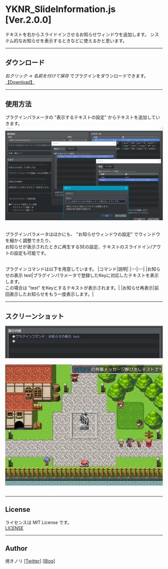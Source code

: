 # YKNR_SlideInformation.js [Ver.2.0.0]
テキストを右からスライドインさせるお知らせウィンドウを追加します。
システム的なお知らせを表示するときなどに使えるかと思います。

---

<!-- ここからURL一覧 -->
[LICENSE]: ./LICENSE
[【Download】]: https://raw.githubusercontent.com/Yakinori0424/RPGMakerMVPlugins/master/plugins/YKNR_SlideInformation/YKNR_SlideInformation.js
<!-- ここまでURL一覧 -->

## ダウンロード
*右クリック → 名前を付けて保存* でプラグインをダウンロードできます。  
[【Download】][]

---
## 使用方法
プラグインパラメータの "表示するテキストの設定" からテキストを追加していきます。  
![](./res/YKNR_SlideInformation_01.jpg)<br><br>

プラグインパラメータはほかにも、 "お知らせウィンドウの設定" でウィンドウを細かく調整できたり、  
お知らせが表示されたときに再生するSEの設定、テキストのスライドイン/アウトの設定も可能です。  
<br>

プラグインコマンドは以下を用意しています。
|コマンド|説明|
|:--|:--|
|お知らせの表示 test|プラグインパラメータで登録したKeyに対応したテキストを表示します。<br>この場合は "test" をKeyとするテキストが表示されます。|
|お知らせ再表示|前回表示したお知らせをもう一度表示します。|


---
## スクリーンショット
![](./res/YKNR_SlideInformation_02-1.jpg)<br><br>
![](./res/YKNR_SlideInformation_02-2.jpg)<br><br>


---
## License
ライセンスは MIT License です。  
[LICENSE][]

---
## Author
焼きノリ
[[Twitter](https://twitter.com/Noritake0424)]
[[Blog](http://mata-tuku.ldblog.jp/)]
